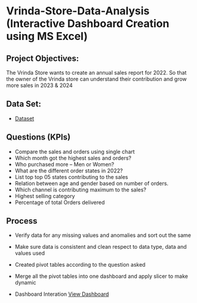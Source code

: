 # Vrinda-Store-Data-Analysis (Interactive Dashboard Creation using MS Excel)
## Project Objectives:
The Vrinda Store wants to create an annual sales report for 2022. So that the owner of the Vrinda store can understand their contribution and grow more sales in 2023 & 2024
## Data Set:
- <a href="https://github.com/Farheen-1233/Data-Analysis-Dashboard-/blob/main/Vrinda%20Store%20Data%20Analysis.xlsx"> Dataset</a>
## Questions (KPIs)
-	Compare the sales and orders using single chart
-	Which month got the highest sales and orders?
-	Who purchased more – Men or Women?
-	What are the different order states in 2022?
-	List top top 05 states contributing  to the sales
-	Relation between age and gender based on number of orders.
-	Which channel is contributing maximum to the sales?
-	Highest selling category
-	Percentage of total Orders delivered 
## Process
-	Verify data for any missing values and anomalies and sort out the same
-	Make sure data is consistent and clean respect to data type, data and values used
-	Created pivot tables according to the question asked 
-	Merge all the pivot tables into one dashboard and apply slicer to make dynamic

  - Dashboard Interation <a href="https://github.com/Farheen-1233/Data-Analysis-Dashboard-/blob/main/Screen%20shot.bmp">View Dashboard</a>
 


